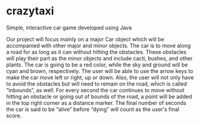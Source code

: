 # crazytaxi
Simple, interactive car game developed using Java

Our project will focus mainly on a major Car object which will be accompanied with other major and minor objects. 
The car is to move along a road for as long as it can without hitting the obstacles. 
These obstacles will play their part as the minor objects and include cacti, bushes, and other plants. 
The car is going to be a red color, while the sky and ground will be cyan and brown, respectively. 
The user will be able to use the arrow keys to make the car move left or right, up or down. 
Also, the user will not only have to avoid the obstacles but will need to remain on the road, which is called “inbounds”, as well. 
For every second the car continues to move without hitting an obstacle or going out of bounds of the road, a point will be added in the top right corner as a distance marker. 
The final number of seconds the car is said to be “alive” before “dying” will count as the user's final score. 
